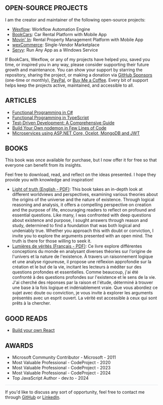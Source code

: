 <!--
I craft innovative and scalable solutions for digital media. My comprehensive experience spans web, mobile and desktop development, with particular focus on media and digital asset management systems.

My key strength lies in creating forward-thinking solutions that adapt across industries, enabling organizations to streamline and automate their work process or data management.
-->

## OPEN-SOURCE PROJECTS

I am the creator and maintainer of the following open-source projects:

* [Wexflow](https://wexflow.github.io/): Workflow Automation Engine
* [BookCars](https://bookcars.github.io/): Car Rental Platform with Mobile App
* [Movin' In](https://movin-in.github.io/): Rental Property Management Platform with Mobile App
* [wexCommerce](https://wexcommerce.github.io/): Single-Vendor Marketplace
* [Servy](https://github.com/aelassas/servy): Run Any App as a Windows Service
<!-- * [Wexstream](https://github.com/aelassas/wexstream): Video Conferencing Platform -->

<!--
By choosing my solutions, you can launch your own digital marketplace - whether it's an ecommerce website, car rental platform, or property rental system. Each solution comes with comprehensive documentation, Stripe and PayPal payment integration, and runs efficiently on just 1GB of RAM. Deploy your business for less than $5/month on cloud providers like [Hetzner](https://www.hetzner.com/cloud/) or [DigitalOcean](https://www.digitalocean.com/pricing/droplets), making these platforms perfect for entrepreneurs seeking scalable and cost-effective solutions.
-->

If BookCars, Wexflow, or any of my projects have helped you, saved you time, or inspired you in any way, please consider supporting their future growth and maintenance. You can show your support by starring the repository, sharing the project, or making a donation via [GitHub Sponsors](https://github.com/sponsors/aelassas) (one-time or monthly), [PayPal](https://www.paypal.me/aelassaspp), or [Buy Me a Coffee](https://www.buymeacoffee.com/aelassas). Every bit of support helps keep the projects active, maintained, and accessible to all.

## ARTICLES

* [Functional Programming in C#](https://github.com/aelassas/functional-cs)
* [Functional Programming in TypeScript](https://github.com/aelassas/functional-ts)
* [Test-Driven Development: A Comprehensive Guide](https://github.com/aelassas/tdd)
* [Build Your Own nodemon in Few Lines of Code](https://github.com/aelassas/watcher)
* [Microservices using ASP.NET Core, Ocelot, MongoDB and JWT](https://github.com/aelassas/microservices)

## BOOKS

This book was once available for purchase, but I now offer it for free so that everyone can benefit from its insights.

Feel free to download, read, and reflect on the ideas presented. I hope they provide you with knowledge and inspiration!

<!--EN: https://bit.ly/3ER13zm -->
<!--FR: https://bit.ly/3DamgnA -->
* [Light of truth (English - PDF)](https://2ly.link/27oLb): This book takes an in-depth look at different worldviews and perspectives, examining various theories about the origins of the universe and the nature of existence. Through logical reasoning and analysis, it offers a compelling perspective on creation and the purpose of life, encouraging readers to reflect on profound and essential questions. Like many, I was confronted with deep questions about existence and purpose, I sought answers through reason and study, determined to find a foundation that was both logical and undeniably true. Whether you approach this with doubt or conviction, I invite you to explore the arguments presented with an open mind. The truth is there for those willing to seek it.
* [Lumières de vérités (Français - PDF)](https://2ly.link/27oLd): Ce livre explore différentes conceptions du monde en analysant diverses théories sur l'origine de l'univers et la nature de l'existence. À travers un raisonnement logique et une analyse rigoureuse, il propose une réflexion approfondie sur la création et le but de la vie, incitant les lecteurs à méditer sur des questions profondes et essentielles. Comme beaucoup, j'ai été confronté à des questions profondes sur l'existence et le sens de la vie. J'ai cherché des réponses par la raison et l'étude, déterminé à trouver une base à la fois logique et indéniablement vraie. Que vous abordiez ce sujet avec doute ou conviction, je vous invite à explorer les arguments présentés avec un esprit ouvert. La vérité est accessible à ceux qui sont prêts à la chercher.

<!--
📖 **[Download now and start your journey of discovery!](https://bit.ly/3ER13zm)**
-->

<!--
You can also download the book in English by scanning the QR code below.

<img alt="" src="https://aelassas.github.io/content/bit.ly_3ER13zm.png" width="180">
-->

<!--
You can also download the book in French by scanning the QR code below.

<img alt="" src="https://aelassas.github.io/content/bit.ly_3DamgnA.png" width="180">
-->

## GOOD READS

* [Build your own React](https://pomb.us/build-your-own-react/)

## AWARDS

* Microsoft Community Contributor - Microsoft - 2011
* Most Valuable Professional - CodeProject - 2020
* Most Valuable Professional - CodeProject - 2023
* Most Valuable Professional - CodeProject - 2024
* Top JavaScript Author - dev.to - 2024

<!--
* Microsoft Community Contributor - Microsoft - 2011
* Best C# Article of November 2012 - CodeProject - 2012
* Best Overall Article of November 2012 - CodeProject - 2012
* Best C# Article of December 2016 - CodeProject - 2016
* Best C# Article of January 2017 - CodeProject - 2017
* Best Article of June 2020 - CodeProject - 2020
* Most Valuable Professional - CodeProject - 2020
* Best Article of September 2023 - CodeProject - 2023
* Best Article of October 2023 - CodeProject - 2023
* Best Article of November 2023 - CodeProject - 2023
* Most Valuable Professional - CodeProject - 2023
* Most Valuable Professional - CodeProject - 2024
* Top JavaScript Author - dev.to - 2024
-->

<hr style="height:1px; border:none; color:#d1d9e0b3; background-color:#d1d9e0b3;">

If you'd like to discuss any sort of opportunity, feel free to contact me through [GitHub](https://github.com/aelassas) or [LinkedIn](https://www.linkedin.com/in/aelassas).
